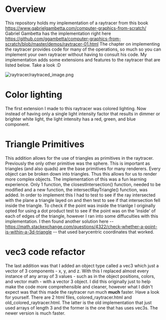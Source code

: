 
# Overview
This repository holds my implementation of a raytracer from this book https://www.gabrielgambetta.com/computer-graphics-from-scratch/
Gabriel Gambetta has the implementation right here https://github.com/ggambetta/computer-graphics-from-scratch/blob/master/demos/raytracer-01.html
The chapter on implementing the raytracer provides code for many of the operations, so much so you can implement your own raytracer without having to consult his code.  My implementation adds some extensions and features to the raytracer that are listed below. Take a look :D

![raytracer/raytraced_image.png](https://github.com/Devolafriend/graphics-playground/blob/646d110d78f4b4506a250d9f84974040ec60bb06/raytracer/raytraced_image.png)

# Color lighting
The first extension I made to this raytracer was colored lighting. Now instead of having only a single light intensity factor that results in dimmer or brighter white light, the light intensity has a red, green, and blue component. 

# Triangle Primitives
This addition allows for the use of triangles as primitives in the raytracer. Previously the only other primitive was the sphere. This is important as triangles (and also quads) are the base primitives for many renderers. Every object can be broken down into triangles. Thus this allows for us to render more complex objects. The implementation of this was a fun learning experience. Only 1 function, the closestIntersection() function, needed to be modified and a new function, the intersectRayTriangle() function, was added. In order to implement this I had to test to see if the ray intersected with the plane a triangle layed on and then test to see if that intersection fell inside the triangle. To check if the point was inside the trianlge I originally opted for using a dot product test to see if the point was on the 'inside' of each of edges of the triangle, however I ran into some diffuculties with this implementation. I then found another solution here -- https://math.stackexchange.com/questions/4322/check-whether-a-point-is-within-a-3d-triangle -- that used barycentric coordinates that worked. 

# vec3 code refactor 
The last addition was that I added an object type called a vec3 which just a vector of 3 components - x, y, and z. With this I replaced almost every instance of any array of 3 values - such as in the object positions, colors, and vector math - with a vector 3 object. I did this originally just to help make the code more comprehensible and cleaner, however what I didn't expect was that this made the raytracer run much **much** faster. Have a look for yourself. There are 2 html files, colored_raytracer.html and old_colored_raytracer.html. The latter is the old implementation that just used arrays of length 3 and the former is the one that has uses vec3s. The newer version is much faster. 
